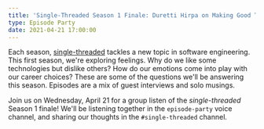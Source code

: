 ```yaml
---
title: 'Single-Threaded Season 1 Finale: Duretti Hirpa on Making Good Trouble'
type: Episode Party
date: 2021-04-21 17:00:00
---
```


Each season, [single-threaded](https://anchor.fm/single-threaded/) tackles a new topic in software engineering. This first season, we're exploring feelings. Why do we like some technologies but dislike others? How do our emotions come into play with our career choices? These are some of the questions we'll be answering this season. Episodes are a mix of guest interviews and solo musings.

Join us on Wednesday, April 21 for a group listen of the _single-threaded_ Season 1 finale! We'll be listening together in the `episode-party` voice channel, and sharing our thoughts in the `#single-threaded` channel.
